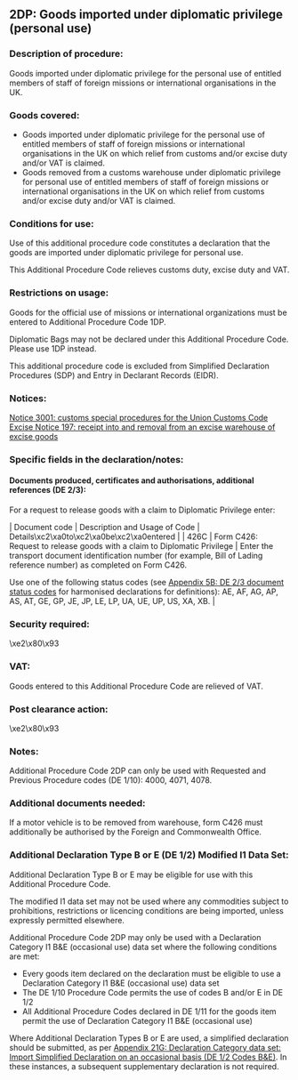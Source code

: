 2DP:  Goods imported under diplomatic privilege (personal use)
----------------------------------------------------------------

### Description of procedure:

Goods imported under diplomatic privilege for the personal use of entitled members of staff of foreign missions or international organisations in the UK.

### Goods covered:

 * Goods imported under diplomatic privilege for the personal use of entitled members of staff of foreign missions or international organisations in the UK on which relief from customs and/or excise duty and/or VAT is claimed.
 * Goods removed from a customs warehouse under diplomatic privilege for personal use of entitled members of staff of foreign missions or international organisations in the UK on which relief from customs and/or excise duty and/or VAT is claimed.

### Conditions for use:

Use of this additional procedure code constitutes a declaration that the goods are imported under diplomatic privilege for personal use.

This Additional Procedure Code relieves customs duty, excise duty and VAT.

### Restrictions on usage:

Goods for the official use of missions or international organizations must be entered to Additional Procedure Code 1DP.

Diplomatic Bags may not be declared under this Additional Procedure Code. Please use 1DP instead.

This additional procedure code is excluded from Simplified Declaration Procedures (SDP) and Entry in Declarant Records (EIDR).

### Notices:

[Notice 3001: customs special procedures for the Union Customs Code](https://www.gov.uk/guidance/pay-less-or-no-duty-on-goods-you-store-process-repair-or-temporarily-use)   
[Excise Notice 197: receipt into and removal from an excise warehouse of excise goods](https://www.gov.uk/guidance/receive-goods-into-and-remove-goods-from-an-excise-warehouse-excise-notice-197)   


### Specific fields in the declaration/notes:

#### Documents produced, certificates and authorisations, additional references (DE 2/3):

For a request to release goods with a claim to Diplomatic Privilege enter:



  |  Document code |  Description and Usage of Code |  Details\xc2\xa0to\xc2\xa0be\xc2\xa0entered | 
   |  426C |  Form C426: Request to release goods with a claim to Diplomatic Privilege |  Enter the transport document identification number (for example, Bill of Lading reference number) as completed on Form C426.  
  
 Use one of the following status codes (see [Appendix 5B: DE 2/3 document status codes](https://www.gov.uk/guidance/data-element-23-document-status-codes-of-the-customs-declaration-service-cds) for harmonised declarations for definitions): AE, AF, AG, AP, AS, AT, GE, GP, JE, JP, LE, LP, UA, UE, UP, US, XA, XB. | 
 
### Security required:

\xe2\x80\x93

### VAT:

Goods entered to this Additional Procedure Code are relieved of VAT.

### Post clearance action:

\xe2\x80\x93

### Notes:

Additional Procedure Code 2DP can only be used with Requested and Previous Procedure codes (DE 1/10): 4000, 4071, 4078.

### Additional documents needed:

If a motor vehicle is to be removed from warehouse, form C426 must additionally be authorised by the Foreign and Commonwealth Office.

### Additional Declaration Type B or E (DE 1/2) Modified I1 Data Set:

Additional Declaration Type B or E may be eligible for use with this Additional Procedure Code.

The modified I1 data set may not be used where any commodities subject to prohibitions, restrictions or licencing conditions are being imported, unless expressly permitted elsewhere.

Additional Procedure Code 2DP may only be used with a Declaration Category I1 B&E (occasional use) data set where the following conditions are met:

 * Every goods item declared on the declaration must be eligible to use a Declaration Category I1 B&E (occasional use) data set
 * The DE 1/10 Procedure Code permits the use of codes B and/or E in DE 1/2
 * All Additional Procedure Codes declared in DE 1/11 for the goods item permit the use of Declaration Category I1 B&E (occasional use)

Where Additional Declaration Types B or E are used, a simplified declaration should be submitted, as per [Appendix 21G: Declaration Category data set: Import Simplified Declaration on an occasional basis (DE 1/2 Codes B&E)](https://www.gov.uk/government/publications/appendix-21-import-declaration-category-data-sets/appendix-21g-declaration-category-data-sets-i1-be). In these instances, a subsequent supplementary declaration is not required.

